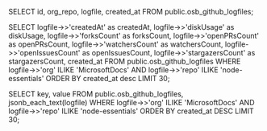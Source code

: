 SELECT id, org_repo, logfile, created_at
	FROM public.osb_github_logfiles;

SELECT 
	logfile->>'createdAt' as createdAt,
	logfile->>'diskUsage' as diskUsage,
	logfile->>'forksCount' as forksCount,
	logfile->>'openPRsCount' as openPRsCount,
	logfile->>'watchersCount' as watchersCount,
	logfile->>'openIssuesCount' as openIssuesCount,
	logfile->>'stargazersCount' as stargazersCount,
	created_at
FROM public.osb_github_logfiles
WHERE
    logfile->>'org' ILIKE 'MicrosoftDocs' AND
    logfile->>'repo' ILIKE 'node-essentials'
ORDER BY created_at desc
LIMIT 30;

SELECT 
    key,
    value
FROM 
    public.osb_github_logfiles,
    jsonb_each_text(logfile)
WHERE
    logfile->>'org' ILIKE 'MicrosoftDocs' AND
    logfile->>'repo' ILIKE 'node-essentials'
ORDER BY created_at DESC
LIMIT 30;